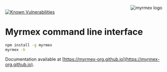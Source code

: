 <img align="right" alt="myrmex logo" src="https://raw.githubusercontent.com/myrmex-org/myrmex/master/images/myrmex.png" />

[![Known Vulnerabilities](https://snyk.io/test/npm/myrmex/badge.svg)](https://snyk.io/test/npm/myrmex)

# Myrmex command line interface

```bash
npm install -g myrmex
myrmex -h
```

Documentation available at [https://myrmex-org.github.io](https://myrmex-org.github.io).
